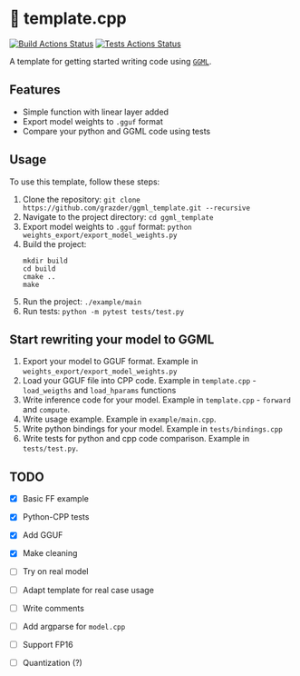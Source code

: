 # 💽 template.cpp

[![Build Actions Status](https://github.com/grazder/ggml_template/actions/workflows/build.yml/badge.svg)](https://github.com/grazder/ggml_template/actions/workflows/build.yml)
[![Tests Actions Status](https://github.com/grazder/ggml_template/actions/workflows/tests.yml/badge.svg)](https://github.com/grazder/ggml_template/actions/workflows/tests.yml)

A template for getting started writing code using [`GGML`](https://github.com/ggerganov/ggml.git).


## Features

- Simple function with linear layer added
- Export model weights to `.gguf` format
- Compare your python and GGML code using tests

## Usage

To use this template, follow these steps:

1. Clone the repository: `git clone https://github.com/grazder/ggml_template.git --recursive`
2. Navigate to the project directory: `cd ggml_template`
3. Export model weights to `.gguf` format: `python weights_export/export_model_weights.py`
4. Build the project: 
    ```
    mkdir build
    cd build
    cmake ..
    make
    ```
5. Run the project: `./example/main`
6. Run tests: `python -m pytest tests/test.py`

## Start rewriting your model to GGML

1. Export your model to GGUF format. Example in `weights_export/export_model_weights.py`
2. Load your GGUF file into CPP code. Example in `template.cpp` - `load_weigths` and `load_hparams` functions
3. Write inference code for your model. Example in `template.cpp` - `forward` and `compute`.
4. Write usage example. Example in `example/main.cpp`.
5. Write python bindings for your model. Example in `tests/bindings.cpp`
6. Write tests for python and cpp code comparison. Example in `tests/test.py`.

## TODO

- [x] Basic FF example
- [x] Python-CPP tests
- [x] Add GGUF
- [x] Make cleaning
- [ ] Try on real model
- [ ] Adapt template for real case usage
- [ ] Write comments
- [ ] Add argparse for `model.cpp`
- [ ] Support FP16
- [ ] Quantization (?)

